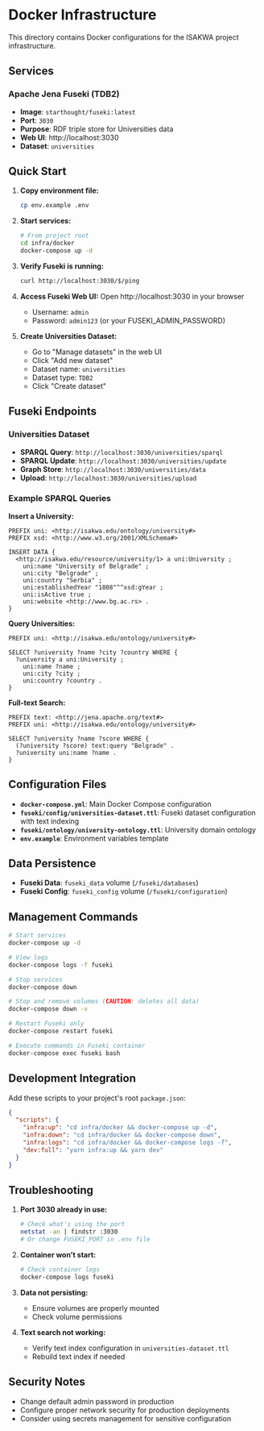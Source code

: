 # Docker Infrastructure

This directory contains Docker configurations for the ISAKWA project infrastructure.

## Services

### Apache Jena Fuseki (TDB2)

- **Image**: `starthought/fuseki:latest`
- **Port**: `3030`
- **Purpose**: RDF triple store for Universities data
- **Web UI**: http://localhost:3030
- **Dataset**: `universities`

## Quick Start

1. **Copy environment file:**
   ```bash
   cp env.example .env
   ```

2. **Start services:**
   ```bash
   # From project root
   cd infra/docker
   docker-compose up -d
   ```

3. **Verify Fuseki is running:**
   ```bash
   curl http://localhost:3030/$/ping
   ```

4. **Access Fuseki Web UI:**
   Open http://localhost:3030 in your browser
   - Username: `admin`
   - Password: `admin123` (or your FUSEKI_ADMIN_PASSWORD)

5. **Create Universities Dataset:**
   - Go to "Manage datasets" in the web UI
   - Click "Add new dataset"
   - Dataset name: `universities`
   - Dataset type: `TDB2`
   - Click "Create dataset"

## Fuseki Endpoints

### Universities Dataset

- **SPARQL Query**: `http://localhost:3030/universities/sparql`
- **SPARQL Update**: `http://localhost:3030/universities/update`
- **Graph Store**: `http://localhost:3030/universities/data`
- **Upload**: `http://localhost:3030/universities/upload`

### Example SPARQL Queries

**Insert a University:**
```sparql
PREFIX uni: <http://isakwa.edu/ontology/university#>
PREFIX xsd: <http://www.w3.org/2001/XMLSchema#>

INSERT DATA {
  <http://isakwa.edu/resource/university/1> a uni:University ;
    uni:name "University of Belgrade" ;
    uni:city "Belgrade" ;
    uni:country "Serbia" ;
    uni:establishedYear "1808"^^xsd:gYear ;
    uni:isActive true ;
    uni:website <http://www.bg.ac.rs> .
}
```

**Query Universities:**
```sparql
PREFIX uni: <http://isakwa.edu/ontology/university#>

SELECT ?university ?name ?city ?country WHERE {
  ?university a uni:University ;
    uni:name ?name ;
    uni:city ?city ;
    uni:country ?country .
}
```

**Full-text Search:**
```sparql
PREFIX text: <http://jena.apache.org/text#>
PREFIX uni: <http://isakwa.edu/ontology/university#>

SELECT ?university ?name ?score WHERE {
  (?university ?score) text:query "Belgrade" .
  ?university uni:name ?name .
}
```

## Configuration Files

- **`docker-compose.yml`**: Main Docker Compose configuration
- **`fuseki/config/universities-dataset.ttl`**: Fuseki dataset configuration with text indexing
- **`fuseki/ontology/university-ontology.ttl`**: University domain ontology
- **`env.example`**: Environment variables template

## Data Persistence

- **Fuseki Data**: `fuseki_data` volume (`/fuseki/databases`)
- **Fuseki Config**: `fuseki_config` volume (`/fuseki/configuration`)

## Management Commands

```bash
# Start services
docker-compose up -d

# View logs
docker-compose logs -f fuseki

# Stop services
docker-compose down

# Stop and remove volumes (CAUTION: deletes all data)
docker-compose down -v

# Restart Fuseki only
docker-compose restart fuseki

# Execute commands in Fuseki container
docker-compose exec fuseki bash
```

## Development Integration

Add these scripts to your project's root `package.json`:

```json
{
  "scripts": {
    "infra:up": "cd infra/docker && docker-compose up -d",
    "infra:down": "cd infra/docker && docker-compose down",
    "infra:logs": "cd infra/docker && docker-compose logs -f",
    "dev:full": "yarn infra:up && yarn dev"
  }
}
```

## Troubleshooting

1. **Port 3030 already in use:**
   ```bash
   # Check what's using the port
   netstat -an | findstr :3030
   # Or change FUSEKI_PORT in .env file
   ```

2. **Container won't start:**
   ```bash
   # Check container logs
   docker-compose logs fuseki
   ```

3. **Data not persisting:**
   - Ensure volumes are properly mounted
   - Check volume permissions

4. **Text search not working:**
   - Verify text index configuration in `universities-dataset.ttl`
   - Rebuild text index if needed

## Security Notes

- Change default admin password in production
- Configure proper network security for production deployments
- Consider using secrets management for sensitive configuration
